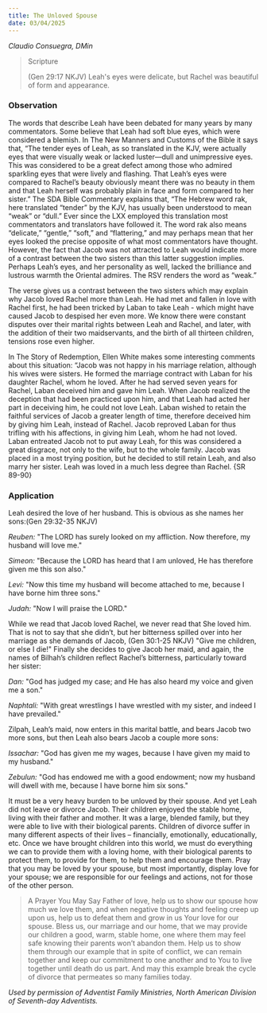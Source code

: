 ```yaml
---
title: The Unloved Spouse
date: 03/04/2025
---
```


_Claudio Consuegra, DMin_

> <p>Scripture</p>
> (Gen 29:17 NKJV) Leah's eyes were delicate, but Rachel was beautiful of form and appearance.

### Observation

The words that describe Leah have been debated for many years by many commentators. Some believe that Leah had soft blue eyes, which were considered a blemish. In The New Manners and Customs of the Bible it says that, “The tender eyes of Leah, as so translated in the KJV, were actually eyes that were visually weak or lacked luster—dull and unimpressive eyes. This was considered to be a great defect among those who admired sparkling eyes that were lively and flashing. That Leah’s eyes were compared to Rachel’s beauty obviously meant there was no beauty in them and that Leah herself was probably plain in face and form compared to her sister.” The SDA Bible Commentary explains that, “The Hebrew word rak, here translated “tender” by the KJV, has usually been understood to mean “weak” or “dull.” Ever since the LXX employed this translation most commentators and translators have followed it. The word rak also means “delicate,” “gentle,” “soft,” and “flattering,” and may perhaps mean that her eyes looked the precise opposite of what most commentators have thought. However, the fact that Jacob was not attracted to Leah would indicate more of a contrast between the two sisters than this latter suggestion implies. Perhaps Leah’s eyes, and her personality as well, lacked the brilliance and lustrous warmth the Oriental admires. The RSV renders the word as “weak.”

The verse gives us a contrast between the two sisters which may explain why Jacob loved Rachel more than Leah. He had met and fallen in love with Rachel first, he had been tricked by Laban to take Leah - which might have caused Jacob to despised her even more. We know there were constant disputes over their marital rights between Leah and Rachel, and later, with the addition of their two maidservants, and the birth of all thirteen children, tensions rose even higher.

In The Story of Redemption, Ellen White makes some interesting comments about this situation: “Jacob was not happy in his marriage relation, although his wives were sisters. He formed the marriage contract with Laban for his daughter Rachel, whom he loved. After he had served seven years for Rachel, Laban deceived him and gave him Leah. When Jacob realized the deception that had been practiced upon him, and that Leah had acted her part in deceiving him, he could not love Leah. Laban wished to retain the faithful services of Jacob a greater length of time, therefore deceived him by giving him Leah, instead of Rachel. Jacob reproved Laban for thus trifling with his affections, in giving him Leah, whom he had not loved. Laban entreated Jacob not to put away Leah, for this was considered a great disgrace, not only to the wife, but to the whole family. Jacob was placed in a most trying position, but he decided to still retain Leah, and also marry her sister. Leah was loved in a much less degree than Rachel. {SR 89-90}

### Application

Leah desired the love of her husband. This is obvious as she names her sons:(Gen 29:32-35 NKJV)

_Reuben:_ "The LORD has surely looked on my affliction. Now therefore, my husband will love me."

_Simeon:_ "Because the LORD has heard that I am unloved, He has therefore given me this son also."

_Levi:_ "Now this time my husband will become attached to me, because I have borne him three sons."

_Judah:_ "Now I will praise the LORD."

While we read that Jacob loved Rachel, we never read that She loved him. That is not to say that she didn’t, but her bitterness spilled over into her marriage as she demands of Jacob, (Gen 30:1-25 NKJV) "Give me children, or else I die!" Finally she decides to give Jacob her maid, and again, the names of Bilhah’s children reflect Rachel’s bitterness, particularly toward her sister:

_Dan:_ "God has judged my case; and He has also heard my voice and given me a son."

_Naphtali:_ "With great wrestlings I have wrestled with my sister, and indeed I have prevailed."

Zilpah, Leah’s maid, now enters in this marital battle, and bears Jacob two more sons, but then Leah also bears Jacob a couple more sons:

_Issachar:_ "God has given me my wages, because I have given my maid to my husband."

_Zebulun:_ "God has endowed me with a good endowment; now my husband will dwell with me, because I have borne him six sons."

It must be a very heavy burden to be unloved by their spouse. And yet Leah did not leave or divorce Jacob. Their children enjoyed the stable home, living with their father and mother. It was a large, blended family, but they were able to live with their biological parents. Children of divorce suffer in many different aspects of their lives – financially, emotionally, educationally, etc. Once we have brought children into this world, we must do everything we can to provide them with a loving home, with their biological parents to protect them, to provide for them, to help them and encourage them. Pray that you may be loved by your spouse, but most importantly, display love for your spouse; we are responsible for our feelings and actions, not for those of the other person.

> <callout>A Prayer You May Say</callout>
> Father of love, help us to show our spouse how much we love them, and when negative thoughts and feeling creep up upon us, help us to defeat them and grow in us Your love for our spouse. Bless us, our marriage and our home, that we may provide our children a good, warm, stable home, one where them may feel safe knowing their parents won’t abandon them. Help us to show them through our example that in spite of conflict, we can remain together and keep our commitment to one another and to You to live together until death do us part. And may this example break the cycle of divorce that permeates so many families today.

_Used by permission of Adventist Family Ministries, North American Division of Seventh-day Adventists._